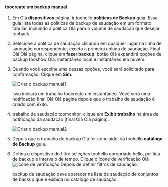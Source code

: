 <!--author=SharS last changed: 9/17/15-->

#### <a name="toocreate-a-manual-backup"></a>toocreate um backup manual
1. Em Olá **dispositivos** página, ir toohello **políticas de Backup** guia. Essa guia lista todas as políticas de backup de saudação em um formato tabular, incluindo a política Olá para o volume de saudação que desejar tooback.
2. Selecione a política de saudação clicando em qualquer lugar na linha de saudação correspondente, exceto a primeira coluna de saudação. Final Olá Olá página, clique em **fazer backup**. botão Olá expandirá opções de backup tooshow Olá: instantâneo local e instantâneo em nuvem. 
3. Quando você escolhe uma dessas opções, você será solicitado para confirmação. Clique em **Sim**. 
   
    ![Criar o backup manual1](./media/storsimple-create-manual-backup-gov/HCS_CreateManualBackup1-gov-include.png)
   
    Isso iniciará um trabalho toocreate um instantâneo. Você verá uma notificação final Olá Olá página depois que o trabalho de saudação é criado com êxito.
4. trabalho de saudação toomonitor, clique em **Exibir trabalho** na área de notificação da saudação (final Olá Olá página). 
   
    ![Criar o backup manual2](./media/storsimple-create-manual-backup-gov/HCS_CreateManualBackup2-gov-include.png)
5. Depois que o trabalho de backup Olá for concluído, vá toohello **catálogo de Backup** guia.
6. Defina o dispositivo do filtro seleções toohello apropriado hello, política de backup e intervalo de tempo. Clique o ícone de verificação Olá ![ícone de verificação](./media/storsimple-create-manual-backup/HCS_CheckIcon-include.png) Depois de definir filtros de saudação.
   
   backup de saudação deve aparecer na lista de saudação de conjuntos de backup que é exibida no catálogo de saudação.

